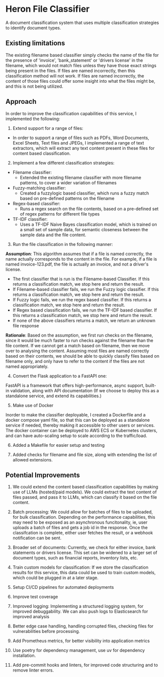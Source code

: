 # Heron File Classifier

A document classification system that uses multiple classification strategies to identify document types.

## Existing limitations

The existing filename based classifier simply checks the name of the file for the presence of 'invoice',
'bank_statement' or 'drivers license' in the filename, which would not match files unless they have those exact strings being present in the files. If files are named incorrectly, then this classification method will not work. If files are named incorrectly, the content of those files could offer some insight into what the files might be, and this is not being utilized.

## Approach

In order to improve the classification capabilities of this service, I implemented the following:

1. Extend support for a range of files:
  - In order to support a range of files such as PDFs, Word Documents, Excel Sheets, Text files and JPEGs, I implemented a range of text extractors, which will extract any text content present in these files for content based classification. 

2. Implement a few different classification strategies:
  - Filename classifier:
    - Extended the existing filename classifier with more filename patterns, to cover a wider
      variation of filenames
  - Fuzzy-matching classifier:
    - Created a fuzzylogic based classifier, which runs a fuzzy match based on pre-defined patterns
      on the filename
  - Regex-based classifier:
    - Runs a regex search on the file contents, based on a pre-defined set of regex patterns for
      different file types
  - TF-IDF classifier:
    - Uses a TF-IDF Naive Bayes classification model, which is trained on a small set of sample 
      data, for semantic closeness between the sample data and the file content.

3. Run the file classification in the following manner:

**Assumption**: This algorithm assumes that if a file is named correctly, the name actually corresponds to
the content in the file. For example, if a file is named invoice-123.pdf, the file is actually an invoice, and not a driver's license.
  - The first classifier that is run is the Filename-based Classifier. If this returns a classification
    match, we stop here and return the result. 
  - If Filename-based classifier fails, we run the Fuzzy logic classifier. If this returns a  classification match, we stop here and return the result.
  - If Fuzzy logic fails, we run the regex based classifier. If this returns a classification match, we stop here and return the result.
  - If Regex based classification fails, we run the TF-IDF based classifier. If this returns a classification match, we stop here and return the result.
  - If none of the above classifiers returns a match, we return an unknown file response

**Rationale**: Based on the assumption, we first run checks on the filename, since it would be much faster to run checks against the filename than the file content. If we cannot get a match based on filename, then we move over to analysing the content. Assuming most files are named correctly based on their contents, we should be able to quickly classify files based on filename only, and only have to refer to the content if the files are not named appropriately.


4. Convert the Flask application to a FastAPI one:

FastAPI is a framework that offers high-performance, async support, built-in validation, along with API documentation (If we choose to deploy this as a standalone service, and extend its capabilities.)

5. Make use of Docker

Inorder to make the classifier deployable, I created a Dockerfile and a docker compose yaml file, so that
this can be deployed as a standalone service if needed, thereby making it accessible to other users or services. The docker container can be deployed to AWS ECS or Kubernetes clusters, and can have auto-scaling setup to scale according to the traffic/load.

6. Added a Makefile for easier setup and testing

7. Added checks for filename and file size, along with extending the list of allowed extensions.


## Potential Improvements

1. We could extend the content based classification capabilities by making use of LLMs (hosted/paid models). We could extract the text content of files passed, and pass it to LLMs, which can classify it based on the file content.

2. Batch processing: We could allow for batches of files to be uploaded, for bulk classification. Depending on the performance capabilities, this may need to be exposed as an asynchronous funcitonality, ie, user uploads a batch of files and gets a job id in the response. Once the classifcation is complete, either user fetches the result, or a webhook notification can be sent.

3. Broader set of documents: Currently, we check for either invoice, bank statements or drivers license. This set can be widened to a larger set of document types, such as financial reports, inventory lists, etc.

4. Train custom models for classification: If we store the classification results for this service, this data could be used to train custom models, which could be plugged in at a later stage.

5. Setup CI/CD pipelines for automated deployments

6. Improve test coverage

7. Improved logging: Implementing a structured logging system, for improved debuggability. We can also push logs to Elasticsearch for improved analysis

8. Better edge case handling, handling corrupted files, checking files for vulnerabilities before processing.

9. Add Prometheus metrics, for better visibility into application metrics

10. Use poetry for dependency management, use uv for dependency installation.

11. Add pre-commit hooks and linters, for improved code structuring and to remove linter errors.

